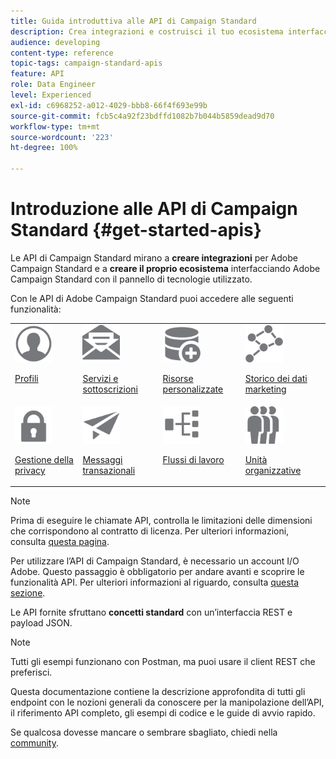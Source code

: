 ```yaml
---
title: Guida introduttiva alle API di Campaign Standard
description: Crea integrazioni e costruisci il tuo ecosistema interfacciando Campaign con un pannello di tecnologie.
audience: developing
content-type: reference
topic-tags: campaign-standard-apis
feature: API
role: Data Engineer
level: Experienced
exl-id: c6968252-a012-4029-bbb8-66f4f693e99b
source-git-commit: fcb5c4a92f23bdffd1082b7b044b5859dead9d70
workflow-type: tm+mt
source-wordcount: '223'
ht-degree: 100%

---
```


# Introduzione alle API di Campaign Standard {#get-started-apis}

Le API di Campaign Standard mirano a **creare integrazioni** per Adobe Campaign Standard e a **creare il proprio ecosistema** interfacciando Adobe Campaign Standard con il pannello di tecnologie utilizzato.

Con le API di Adobe Campaign Standard puoi accedere alle seguenti funzionalità:

<table><tr>
 <td valign="top"><a href="../../api/using/retrieving-profiles.md"><img width="60px" alt="condizioni" src="assets/icon_profile.svg"/></a><p><a href="../../api/using/retrieving-profiles.md">Profili</a></p></td>
<td valign="top"><a href="../../api/using/creating-a-service.md"><img width="60px" alt="condizioni" src="assets/icon_services.svg"/></a><p><a href="../../api/using/creating-a-service.md">Servizi e sottoscrizioni</a></p></td>
<td valign="top"><a href="../../api/using/interacting-with-custom-resources.md"><img width="60px" alt="condizioni" src="assets/icon_customresources.svg"/></a><p><a href="../../api/using/interacting-with-custom-resources.md">Risorse personalizzate</a></p></td>
<td valign="top"><a href="../../api/using/interacting-with-marketing-history.md"><img width="60px" alt="condizioni" src="assets/icon_marketinghistory.svg"/></a><p><a href="../../api/using/interacting-with-marketing-history.md">Storico dei dati marketing</a></p></td>
</tr>
<tr>
<td valign="top"><a href="../../api/using/creating-a-privacy-request.md"><img width="60px" alt="condizioni" src="assets/icon_privacy.svg"/></a><p><a href="../../api/using/creating-a-privacy-request.md">Gestione della privacy</a></p></td>
<td valign="top"><a href="../../api/using/managing-transactional-messages.md"><img width="60px" alt="condizioni" src="assets/icon_transactionalmessage.svg"/></a><p><a href="../../api/using/managing-transactional-messages.md">Messaggi transazionali</a></p></td>
<td valign="top"><a href="../../api/using/controlling-a-workflow.md"><img width="60px" alt="condizioni" src="assets/icon_workflows.svg"/></a><p><a href="../../api/using/controlling-a-workflow.md">Flussi di lavoro</a></p></td>
<td valign="top"><a href="../../api/using/retrieving-an-organizational-unit.md"><img width="60px" alt="condizioni" src="assets/icon_units.svg"/></a><p><a href="../../api/using/retrieving-an-organizational-unit.md">Unità organizzative</a></p></td>
</tr></table>

>[!NOTE]
>
>Prima di eseguire le chiamate API, controlla le limitazioni delle dimensioni che corrispondono al contratto di licenza. Per ulteriori informazioni, consulta [questa pagina](https://helpx.adobe.com/it/legal/product-descriptions/campaign-standard.html#ITInfrastructureResourcesbyActiveProfilesTiers).

Per utilizzare l’API di Campaign Standard, è necessario un account I/O Adobe. Questo passaggio è obbligatorio per andare avanti e scoprire le funzionalità API.
Per ulteriori informazioni al riguardo, consulta [questa sezione](../../api/using/setting-up-api-access.md).

Le API fornite sfruttano **concetti standard** con un’interfaccia REST e payload JSON.

>[!NOTE]
>
>Tutti gli esempi funzionano con Postman, ma puoi usare il client REST che preferisci.

Questa documentazione contiene la descrizione approfondita di tutti gli endpoint con le nozioni generali da conoscere per la manipolazione dell’API, il riferimento API completo, gli esempi di codice e le guide di avvio rapido.

Se qualcosa dovesse mancare o sembrare sbagliato, chiedi nella [community](https://experienceleaguecommunities.adobe.com/it/t5/adobe-campaign-standard/ct-p/adobe-campaign-standard-community).
